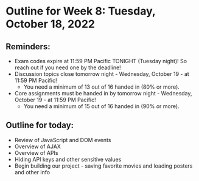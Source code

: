 # Outline for Week 8: Tuesday, October 18, 2022

## Reminders:
- Exam codes expire at 11:59 PM Pacific TONIGHT (Tuesday night)!  So reach out if you need one by the deadline!
- Discussion topics close tomorrow night - Wednesday, October 19 - at 11:59 PM Pacific!
    - You need a minimum of 13 out of 16 handed in (80% or more).
- Core assignments must be handed in by tomorrow night - Wednesday, October 19 - at 11:59 PM Pacific!
    - You need a minimum of 15 out of 16 handed in (90% or more).

## Outline for today:
- Review of JavaScript and DOM events
- Overview of AJAX
- Overview of APIs
- Hiding API keys and other sensitive values
- Begin building our project - saving favorite movies and loading posters and other info
